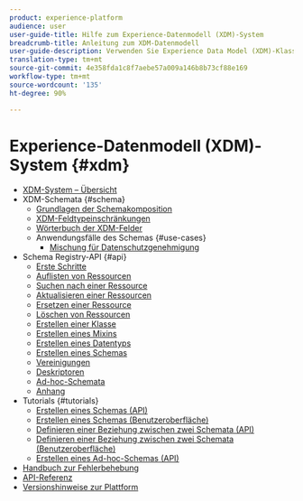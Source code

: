 ```yaml
---
product: experience-platform
audience: user
user-guide-title: Hilfe zum Experience-Datenmodell (XDM)-System
breadcrumb-title: Anleitung zum XDM-Datenmodell
user-guide-description: Verwenden Sie Experience Data Model (XDM)-Klassen und -Mixins, um Erlebnisdaten zu standardisieren.
translation-type: tm+mt
source-git-commit: 4e358fda1c8f7aebe57a009a146b8b73cf88e169
workflow-type: tm+mt
source-wordcount: '135'
ht-degree: 90%

---
```



# Experience-Datenmodell (XDM)-System {#xdm}

* [XDM-System – Übersicht](home.md)
* XDM-Schemata {#schema}
   * [Grundlagen der Schemakomposition](schema/composition.md)
   * [XDM-Feldtypeinschränkungen](schema/field-constraints.md)
   * [Wörterbuch der XDM-Felder](schema/field-dictionary.md)
   * Anwendungsfälle des Schemas {#use-cases}
      * [Mischung für Datenschutzgenehmigung](schema/privacy-consent.md)
* Schema Registry-API {#api}
   * [Erste Schritte](api/getting-started.md)
   * [Auflisten von Ressourcen](api/list-resources.md)
   * [Suchen nach einer Ressource](api/look-up-resource.md)
   * [Aktualisieren einer Ressourcen](api/update-resource.md)
   * [Ersetzen einer Ressource](api/replace-resource.md)
   * [Löschen von Ressourcen](api/delete-resource.md)
   * [Erstellen einer Klasse](api/create-class.md)
   * [Erstellen eines Mixins](api/create-mixin.md)
   * [Erstellen eines Datentyps](api/create-data-type.md)
   * [Erstellen eines Schemas](api/create-schema.md)
   * [Vereinigungen](api/unions.md)
   * [Deskriptoren](api/descriptors.md)
   * [Ad-hoc-Schemata](api/ad-hoc.md)
   * [Anhang](api/appendix.md)
* Tutorials {#tutorials}
   * [Erstellen eines Schemas (API)](tutorials/create-schema-api.md)
   * [Erstellen eines Schemas (Benutzeroberfläche)](tutorials/create-schema-ui.md)
   * [Definieren einer Beziehung zwischen zwei Schemata (API)](tutorials/relationship-api.md)
   * [Definieren einer Beziehung zwischen zwei Schemata (Benutzeroberfläche)](tutorials/relationship-ui.md)
   * [Erstellen eines Ad-hoc-Schemas (API)](tutorials/ad-hoc.md)
* [Handbuch zur Fehlerbehebung](troubleshooting-guide.md)
* [API-Referenz](https://www.adobe.io/apis/experienceplatform/home/api-reference.html#!acpdr/swagger-specs/schema-registry.yaml)
* [Versionshinweise zur Plattform](https://docs.adobe.com/content/help/de-DE/experience-platform/release-notes/latest.html)